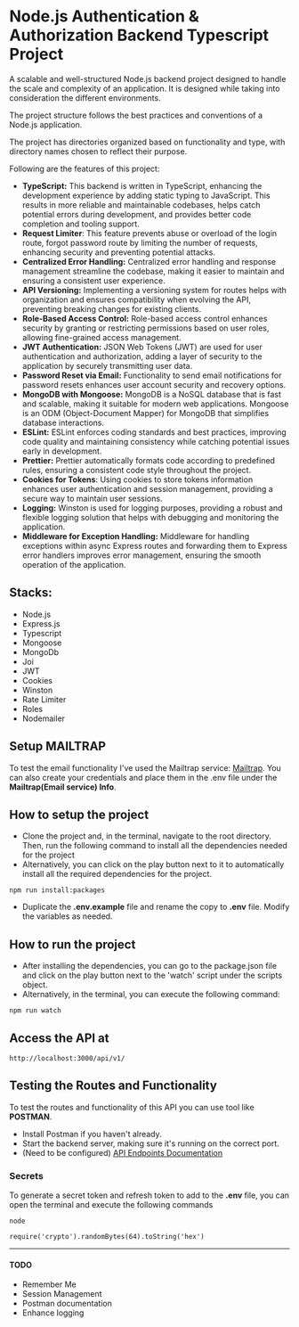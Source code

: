 # Node.js Authentication & Authorization Backend Typescript Project

A scalable and well-structured Node.js backend project designed to handle the scale and complexity of an application. It is designed while taking into consideration the different environments.

The project structure follows the best practices and conventions of a Node.js application.

The project has directories organized based on functionality and type, with directory names chosen to reflect their purpose.

Following are the features of this project:
- **TypeScript:** This backend is written in TypeScript, enhancing the development experience by adding static typing to JavaScript. This results in more reliable and maintainable codebases, helps catch potential errors during development, and provides better code completion and tooling support.
- **Request Limiter**: This feature prevents abuse or overload of the login route, forgot password route by limiting the number of requests, enhancing security and preventing potential attacks. 
- **Centralized Error Handling:** Centralized error handling and response management streamline the codebase, making it easier to maintain and ensuring a consistent user experience. 
- **API Versioning:** Implementing a versioning system for routes helps with organization and ensures compatibility when evolving the API, preventing breaking changes for existing clients. 
- **Role-Based Access Control:** Role-based access control enhances security by granting or restricting permissions based on user roles, allowing fine-grained access management. 
- **JWT Authentication:** JSON Web Tokens (JWT) are used for user authentication and authorization, adding a layer of security to the application by securely transmitting user data. 
- **Password Reset via Email:** Functionality to send email notifications for password resets enhances user account security and recovery options.
- **MongoDB with Mongoose:** MongoDB is a NoSQL database that is fast and scalable, making it suitable for modern web applications. Mongoose is an ODM (Object-Document Mapper) for MongoDB that simplifies database interactions.
- **ESLint:** ESLint enforces coding standards and best practices, improving code quality and maintaining consistency while catching potential issues early in development.
- **Prettier:** Prettier automatically formats code according to predefined rules, ensuring a consistent code style throughout the project.
- **Cookies for Tokens**: Using cookies to store tokens information enhances user authentication and session management, providing a secure way to maintain user sessions. 
- **Logging:** Winston is used for logging purposes, providing a robust and flexible logging solution that helps with debugging and monitoring the application.
- **Middleware for Exception Handling:** Middleware for handling exceptions within async Express routes and forwarding them to Express error handlers improves error management, ensuring the smooth operation of the application.

## Stacks:
- Node.js
- Express.js
- Typescript
- Mongoose
- MongoDb
- Joi
- JWT
- Cookies
- Winston
- Rate Limiter
- Roles
- Nodemailer

## Setup MAILTRAP
To test the email functionality I've used the Mailtrap service: <a href="https://mailtrap.io/" target="_blank">Mailtrap</a>.
You can also create your credentials and place them in the .env file under the **Mailtrap(Email service) Info**.

## How to setup the project

- Clone the project and, in the terminal, navigate to the root directory. Then, run the following command to install all the dependencies needed for the project
- Alternatively, you can click on the play button next to it to automatically install all the required dependencies for the project.

```
npm run install:packages
```

- Duplicate the **.env.example** file and rename the copy to **.env** file. Modify the variables as needed.

## How to run the project

- After installing the dependencies, you can go to the package.json file and click on the play button next to the 'watch' script under the scripts object.
- Alternatively, in the terminal, you can execute the following command:

```
npm run watch
```

## Access the API at

```
http://localhost:3000/api/v1/
```

## Testing the Routes and Functionality

To test the routes and functionality of this API you can use tool like **POSTMAN**.

- Install Postman if you haven't already.
- Start the backend server, making sure it's running on the correct port.
- (Need to be configured) <a href="" target="_blank">API Endpoints Documentation</a>

### Secrets

To generate a secret token and refresh token to add to the **.env** file, you can open the terminal and execute the following commands

```
node
```
```
require('crypto').randomBytes(64).toString('hex')
```

<hr>

#### TODO
- Remember Me
- Session Management
- Postman documentation
- Enhance logging
